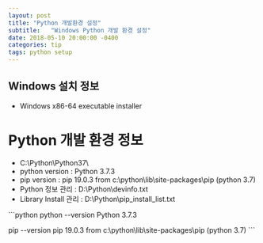 ```yaml
---
layout: post
title: "Python 개발환경 설정"
subtitle:   "Windows Python 개발 환경 설정"
date: 2018-05-10 20:00:00 -0400
categories: tip
tags: python setup
---
```


## Windows 설치 정보
[Python 3.7.3]: https://www.python.org/downloads/release/python-373/
- Windows x86-64 executable installer

# Python 개발 환경 정보
- C:\Python\Python37\
- python version : Python 3.7.3
- pip version : pip 19.0.3 from c:\python\lib\site-packages\pip (python 3.7)
- Python 정보 관리 : D:\Python\devinfo.txt 
- Library Install 관리 : D:\Python\pip_install_list.txt 


​```python
python --version	Python 3.7.3

pip --version		pip 19.0.3 from c:\python\lib\site-packages\pip (python 3.7)
​```
